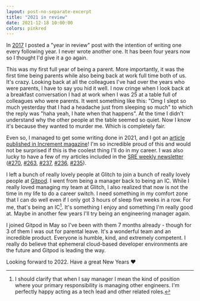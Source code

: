 ```yaml
---
layout: post-no-separate-excerpt
title: "2021 in review"
date: 2021-12-18 10:00:00
colors: pinkred
---
```


In [2017](https://blog.mads-hartmann.com/2017/12/25/2017.html) I posted a "year in review" post with the intention of writing one every following year. I never wrote another one. It has been four years now so I thought I'd give it a go again.

This was my first full year of being a parent. More importantly, it was the first time being parents while also being back at work full time both of us. It's crazy. Looking back at all the colleagues I've had over the years who were parents, I have to say you hid it well. I now cringe when I look back at a breakfast conversation I had at work when I was 25 at a table full of colleagues who were parents. It went something like this: "Omg I slept so much yesterday that I had a headache just from sleeping so much" to which the reply was "haha yeah, I hate when that happens". At the time I didn't understand why the other people at the table seemed so quiet. Now I know it's because they wanted to murder me. Which is completely fair.

Even so, I managed to get some writing done in 2021, and I got an [article published in Increment magazine](https://blog.mads-hartmann.com/sre/2021/03/14/increment-magazine.html)! I'm so incredible proud of this and would not be surprised if this is the coolest thing I'll do in my career. I was also lucky to have a few of my articles included in the [SRE weekly newsletter](https://sreweekly.com/) ([#270](https://sreweekly.com/sre-weekly-issue-270/), [#263](https://sreweekly.com/sre-weekly-issue-263/), [#237](https://sreweekly.com/sre-weekly-issue-237/), [#236](https://sreweekly.com/sre-weekly-issue-236/), [#235](https://sreweekly.com/sre-weekly-issue-235/)).

I left a bunch of really lovely people at Glitch to join a bunch of really lovely people at [Gitpod](https://www.gitpod.io/). I went from being a manager back to being an IC. While I really loved managing my team at Glitch, I also realized that now is not the time in my life to do a career switch. I need something in my comfort zone that I can do well even if I only got 3 hours of sleep five weeks in a row. For me, that's being an IC[^1]. It's something I enjoy and something I'm really good at. Maybe in another few years I'll try being an engineering manager again.

I joined Gitpod in May so I've been with them 7 months already - though for 3 of them I was out for parental leave. It's a wonderful team and an incredible product. Everyone is humble, kind, and extremely competent. I really do believe that ephemeral cloud-based developer environments are the future and Gitpod is leading the way.

Looking forward to 2022. Have a great New Years ❤️

[^1]: I should clarify that when I say manager I mean the kind of position where your primary responsibility is managing other engineers. I'm perfectly happy acting as a tech lead and other related roles.
